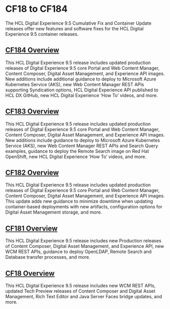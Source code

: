 # CF18 to CF184

The HCL Digital Experience 9.5 Cumulative Fix and Container Update releases offer new features and software fixes for the HCL Digital Experience 9.5 container releases.

## [CF184 Overview](newcf184.md)  
This HCL Digital Experience 9.5 release includes updated production releases of Digital Experience 9.5 core Portal and Web Content Manager, Content Composer, Digital Asset Management, and Experience API images. New additions include additional guidance to deploy to Microsoft Azure Kubernetes Service (AKS), new Web Content Manager REST APIs supporting Syndication options, HCL Digital Experience API published to HCL DX GitHub, new HCL Digital Experience ‘How To’ videos, and more.
## [CF183 Overview](newcf183.md)  
This HCL Digital Experience 9.5 release includes updated production releases of Digital Experience 9.5 core Portal and Web Content Manager, Content Composer, Digital Asset Management, and Experience API images. New additions include guidance to deploy to Microsoft Azure Kubernetes Service (AKS), new Web Content Manager REST APIs and Search Query examples, guidance to deploy the Remote Search image on Red Hat OpenShift, new HCL Digital Experience ‘How To’ videos, and more.
## [CF182 Overview](newcf182.md)  
This HCL Digital Experience 9.5 release includes updated production releases of Digital Experience 9.5 core Portal and Web Content Manager, Content Composer, Digital Asset Management, and Experience API images. This update adds new guidance to minimize downtime when updating container-based deployments with new artifacts, configuration options for Digital Asset Management storage, and more.
## [CF181 Overview](new_cf181.md)  
 This HCL Digital Experience 9.5 release includes new Production releases of Content Composer, Digital Asset Management, and Experience API, new WCM REST APIs, guidance to deploy OpenLDAP, Remote Search and Database transfer processes, and more.
## [CF18 Overview](new_cf18.md)  
This HCL Digital Experience 9.5 release includes new WCM REST APIs, updated Tech Preview releases of Content Composer and Digital Asset Management, Rich Text Editor and Java Server Faces bridge updates, and more.